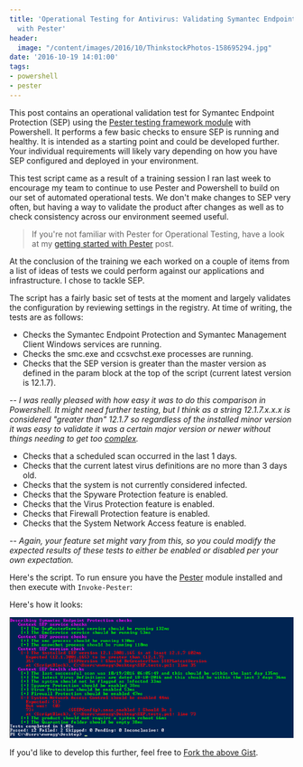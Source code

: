 ```yaml
---
title: 'Operational Testing for Antivirus: Validating Symantec Endpoint Protection
  with Pester'
header:
  image: "/content/images/2016/10/ThinkstockPhotos-158695294.jpg"
date: '2016-10-19 14:01:00'
tags:
- powershell
- pester
---
```

This post contains an operational validation test for Symantec Endpoint Protection (SEP) using the [Pester testing framework module](https://github.com/pester/Pester) with Powershell. It performs a few basic checks to ensure SEP is running and healthy. It is intended as a starting point and could be developed further. Your individual requirements will likely vary depending on how you have SEP configured and deployed in your environment.

This test script came as a result of a training session I ran last week to encourage my team to continue to use Pester and Powershell to build on our set of automated operational tests. We don't make changes to SEP very often, but having a way to validate the product after changes as well as to check consistency across our environment seemed useful.

> If you're not familiar with Pester for Operational Testing, have a look at my [getting started with Pester](http://wragg.io/getting-started-with-pester-for-operational-testing/) post.

At the conclusion of the training we each worked on a couple of items from a list of ideas of tests we could perform against our applications and infrastructure. I chose to tackle SEP.

The script has a fairly basic set of tests at the moment and largely validates the configuration by reviewing settings in the registry. At time of writing, the tests are as follows:

- Checks the Symantec Endpoint Protection and Symantec Management Client Windows services are running.
- Checks the smc.exe and ccsvchst.exe processes are running.
- Checks that the SEP version is greater than the master version as defined in the param block at the top of the script (current latest version is 12.1.7).

*-- I was really pleased with how easy it was to do this comparison in Powershell. It might need further testing, but I think as a string 12.1.7.x.x.x is considered "greater than" 12.1.7 so regardless of the installed minor version it was easy to validate it was a certain major version or newer without things needing to get too [complex](http://www.regular-expressions.info/).*

- Checks that a scheduled scan occurred in the last 1 days.
- Checks that the current latest virus definitions are no more than 3 days old.
- Checks that the system is not currently considered infected.
- Checks that the Spyware Protection feature is enabled.
- Checks that the Virus Protection feature is enabled.
- Checks that Firewall Protection feature is enabled.
- Checks that the System Network Access feature is enabled.

*-- Again, your feature set might vary from this, so you could modify the expected results of these tests to either be enabled or disabled per your own expectation.*

Here's the script. To run ensure you have the [Pester](https://github.com/pester/Pester) module installed and then execute with `Invoke-Pester`:

<script src="https://gist.github.com/markwragg/5904856087b73857756e5b5ac0250f5b.js"></script>

Here's how it looks:

![](/content/images/2016/10/SEP-Pester-Tests.png)

If you'd like to develop this further, feel free to [Fork the above Gist](https://gist.github.com/markwragg/5904856087b73857756e5b5ac0250f5b#file-sep-tests-ps1).